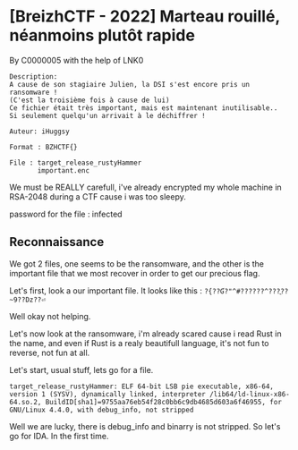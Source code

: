 # [BreizhCTF - 2022]  Marteau rouillé, néanmoins plutôt rapide

By C0000005 with the help of LNK0

    Description:
    A cause de son stagiaire Julien, la DSI s'est encore pris un ransomware !
    (C'est la troisième fois à cause de lui)
    Ce fichier était très important, mais est maintenant inutilisable..
    Si seulement quelqu'un arrivait à le déchiffrer !

    Auteur: iHuggsy

    Format : BZHCTF{}

    File : target_release_rustyHammer
           important.enc

We must be REALLY carefull, i've already encrypted my whole machine in RSA-2048 during a CTF cause i was too sleepy. 

password for the file : infected

## Reconnaissance 

We got 2 files, one seems to be the ransomware, and the other is the important file that we most recover in order to get our precious flag.


Let's first, look a our important file. It looks like this :
`?{??Ɠ?"^#??????^???ֳ??~9??Dz??⏎ `

Well okay not helping.


Let's now look at the ransomware, i'm already scared cause i read Rust in the name, and even if Rust is a realy beautifull language, it's not fun to reverse, not fun at all.

Let's start, usual stuff, lets go for a file.

`target_release_rustyHammer: ELF 64-bit LSB pie executable, x86-64, version 1 (SYSV), dynamically linked, interpreter /lib64/ld-linux-x86-64.so.2, BuildID[sha1]=9755aa76eb54f28c0bb6c9db4685d603a6f46955, for GNU/Linux 4.4.0, with debug_info, not stripped`

Well we are lucky, there is debug_info and binarry is not stripped. So let's go for IDA. In the first time. 

